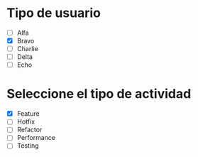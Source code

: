 # Tipo de usuario

- [ ] Alfa
- [x] Bravo
- [ ] Charlie
- [ ] Delta
- [ ] Echo

# Seleccione el tipo de actividad

- [x] Feature
- [ ] Hotfix
- [ ] Refactor
- [ ] Performance
- [ ] Testing
